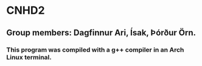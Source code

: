 # CNHD2
## Group members: Dagfinnur Ari, Ísak, Þórður Örn.
### This program was compiled with a g++ compiler in an Arch Linux terminal.
